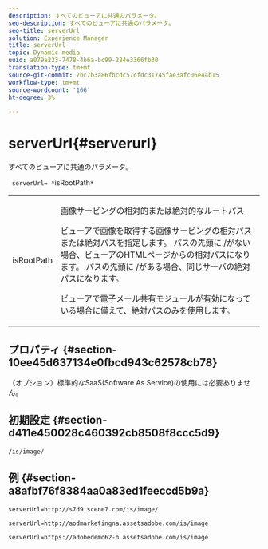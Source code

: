 ```yaml
---
description: すべてのビューアに共通のパラメータ。
seo-description: すべてのビューアに共通のパラメータ。
seo-title: serverUrl
solution: Experience Manager
title: serverUrl
topic: Dynamic media
uuid: a079a223-7478-4b6a-bc99-284e3366fb30
translation-type: tm+mt
source-git-commit: 7bc7b3a86fbcdc57cfdc31745fae3afc06e44b15
workflow-type: tm+mt
source-wordcount: '106'
ht-degree: 3%

---
```



# serverUrl{#serverurl}

すべてのビューアに共通のパラメータ。

` serverUrl= *`isRootPath`*`

<table id="table_9B98C97485DD4DEB8A6ECBCE8DF6B886"> 
 <tbody> 
  <tr> 
   <td colname="col1"> <p> <span class="codeph"> <span class="varname"> isRootPath</span> </span> </p> </td> 
   <td colname="col2"> <p>画像サービングの相対的または絶対的なルートパス </p> <p> ビューアで画像を取得する画像サービングの相対パスまたは絶対パスを指定します。 パスの先頭に<span class="filepath"> /</span>がない場合、ビューアのHTMLページからの相対パスになります。 パスの先頭に<span class="filepath"> /</span>がある場合、同じサーバの絶対パスになります。 </p> <p> ビューアで電子メール共有モジュールが有効になっている場合に備えて、絶対パスのみを使用します。 </p> </td> 
  </tr> 
 </tbody> 
</table>

## プロパティ {#section-10ee45d637134e0fbcd943c62578cb78}

（オプション）標準的なSaaS(Software As Service)の使用には必要ありません。

## 初期設定 {#section-d411e450028c460392cb8508f8ccc5d9}

`/is/image/`

## 例 {#section-a8afbf76f8384aa0a83ed1feeccd5b9a}

```
serverUrl=http://s7d9.scene7.com/is/image/
```

```
serverUrl=http://aodmarketingna.assetsadobe.com/is/image
```

```
serverUrl=https://adobedemo62-h.assetsadobe.com/is/image
```

